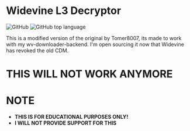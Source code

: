 # Widevine L3 Decryptor
![GitHub](https://img.shields.io/github/license/Puyodead1/widevine-l3-decrypto?style=for-the-badge)
![GitHub top language](https://img.shields.io/github/languages/top/Puyodead1/widevine-l3-decrypto?style=for-the-badge)

This is a modified version of the original by Tomer8007, its made to work with my wv-downloader-backend. I'm open sourcing it now that Widevine has revoked the old CDM.

# THIS WILL NOT WORK ANYMORE

# NOTE
- **THIS IS FOR EDUCATIONAL PURPOSES ONLY!**
- **I WILL NOT PROVIDE SUPPORT FOR THIS**
